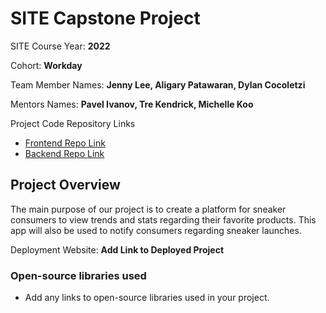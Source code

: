 # SITE Capstone Project

SITE Course Year: **2022**

Cohort: **Workday**

Team Member Names: **Jenny Lee, Aligary Patawaran, Dylan Cocoletzi**

Mentors Names: **Pavel Ivanov, Tre Kendrick, Michelle Koo**

Project Code Repository Links

* [Frontend Repo Link]()
* [Backend Repo Link]()

## Project Overview

The main purpose of our project is to create a platform for sneaker consumers to view trends and stats regarding their favorite products. This app will also be used to notify consumers regarding sneaker launches.

Deployment Website: **Add Link to Deployed Project**

### Open-source libraries used

- Add any links to open-source libraries used in your project.
